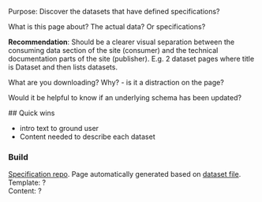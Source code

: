 Purpose: Discover the datasets that have defined specifications?

What is this page about? The actual data? Or specifications?

**Recommendation**: Should be a clearer visual separation between the consuming data section of the site (consumer) and the technical documentation parts of the site (publisher). E.g. 2 dataset pages where title is Dataset and then lists datasets.

What are you downloading? Why? - is it a distraction on the page?

Would it be helpful to know if an underlying schema has been updated?

## Quick wins

* intro text to ground user
* Content needed to describe each dataset

### Build

[Specification repo](https://github.com/digital-land/specification). Page automatically generated based on [dataset file](https://github.com/digital-land/specification/blob/master/specification/dataset.csv).  
Template: ?  
Content: ?